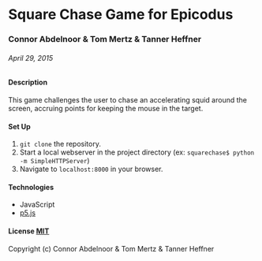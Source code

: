 # Square Chase Game for Epicodus

### Connor Abdelnoor & Tom Mertz & Tanner Heffner

###### April 29, 2015

#### Description

This game challenges the user to chase an accelerating squid around the screen, accruing points for keeping the mouse in the target.

#### Set Up

1. `git clone` the repository.
3. Start a local webserver in the project directory (ex: `squarechase$ python -m SimpleHTTPServer`)
4. Navigate to `localhost:8000` in your browser.


#### Technologies

* JavaScript
* [p5.js](http://p5js.org/)


#### License [MIT](https://gist.github.com/tfmertz/f59650110a594d4e226b)

Copyright (c) Connor Abdelnoor & Tom Mertz & Tanner Heffner
